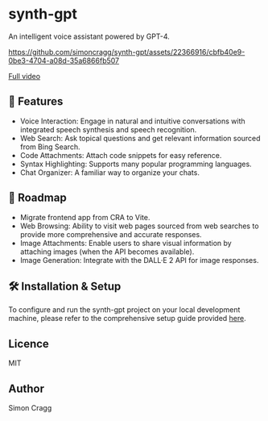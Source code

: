 # synth-gpt

An intelligent voice assistant powered by GPT-4.

https://github.com/simoncragg/synth-gpt/assets/22366916/cbfb40e9-0be3-4704-a08d-35a6866fb507

[Full video](https://youtu.be/fdkyjdjrxR8)

## 🚀 Features

- Voice Interaction: Engage in natural and intuitive conversations with integrated speech synthesis and speech recognition.
- Web Search: Ask topical questions and get relevant information sourced from Bing Search.
- Code Attachments: Attach code snippets for easy reference.
- Syntax Highlighting: Supports many popular programming languages.
- Chat Organizer: A familiar way to organize your chats.

## 🔮 Roadmap

- Migrate frontend app from CRA to Vite.
- Web Browsing: Ability to visit web pages sourced from web searches to provide more comprehensive and accurate responses.
- Image Attachments: Enable users to share visual information by attaching images (when the API becomes available).
- Image Generation: Integrate with the DALL·E 2 API for image responses.

## 🛠️ Installation & Setup

To configure and run the synth-gpt project on your local development machine, please refer to the comprehensive setup guide provided [here](docs/setup.md).

## Licence

MIT

## Author

Simon Cragg
